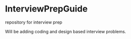 # InterviewPrepGuide
repository for interview prep

Will be adding coding and design based interview problems.
